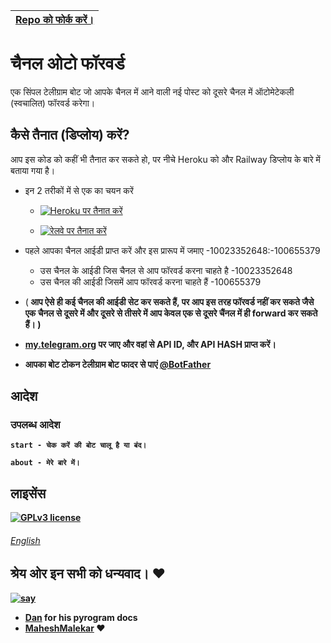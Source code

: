 |[Repo को फोर्क करें।](https://github.com/0AIB/Auto-Forward-Bot/fork)
|---

# चैनल ओटो फॉरवर्ड  
एक सिंपल टेलीग्राम बोट जो आपके चैनल में आने वाली नई पोस्ट को दूसरे चैनल में ऑटोमेटेकली (स्वचालित) फॉरवर्ड करेगा।

## कैसे तैनात (डिप्लोय) करें?
आप इस कोड को कहीं भी तैनात कर सकते हो, पर नीचे Heroku को और Railway डिप्लोय के बारे में बताया गया है।

- इन 2 तरीकों में से एक का चयन करें
     - [![Heroku पर तैनात करें](https://www.herokucdn.com/deploy/button.svg)](https://heroku.com/deploy?template=https://github.com/0AIB/Auto-Forward-Bot)

     - [![रेलवे पर तैनात करें](https://railway.app/button.svg)](https://railway.app/new/template/P59W6v)

- पहले आपका चैनल आईडी प्राप्त करें और इस प्रारूप में जमाए -10023352648:-100655379
     - उस चैनल के आईडी जिस चैनल से  आप फॉरवर्ड करना चाहते है -10023352648 
     - उस चैनल की आईडी जिसमें आप फॉरवर्ड करना चाहते हैं -100655379

- (<b> आप ऐसे ही कई चैनल की आईडी सेट कर सकते हैं, पर आप इस तरह फॉरवर्ड नहीं कर सकते जैसे एक चैनल से दूसरे में और दूसरे से तीसरे में आप केवल एक से दूसरे चैंनल में ही forward कर सकते हैं। <b/>) 

- [my.telegram.org](https://my.telegram.org/) पर जाए और वहां से API ID, और API HASH प्राप्त करें।
- आपका बोट टोकन टेलीग्राम बोट फादर से पाएं [@BotFather](https://telegram.dog/botfather)     




## आदेश
### उपलब्ध आदेश 
```
start - चेक करें की बोट चालू है या बंद।

about - मेरे बारे में।
```

## लाइसेंस
[![GPLv3 license](https://img.shields.io/badge/License-GPLv3-blue.svg)](https://github.com/Ns-AnoNymouS/TG-CONVERT-BOT/blob/main/LICENSE)



###### [English](https://github.com/0AIB/Auto-Forward-Bot/blob/main/english.md)

## श्रेय ओर इन सभी को धन्यवाद। ❤️
[![say](https://img.shields.io/badge/say-धन्यवाद-ff69b4.svg)](https://saythanks.io/to/kennethreitz)
- [Dan](https://telegram.dog/haskell) for his pyrogram docs
- [MaheshMalekar](https://telegram.dog/MaheshMalekar) ❤


  
